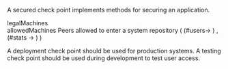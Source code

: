 A secured check point implements methods for securing an application.

legalMachines 		<Set>	
allowedMachines 	<Set>	Peers allowed to enter a system
repository			<ASRepository> 
						( (#users-> <Collection>) ,
						  (#stats -> <ASCheckPointStats>) )

A deployment check point should be used for production systems.
A testing check point should be used during development to test user access.
